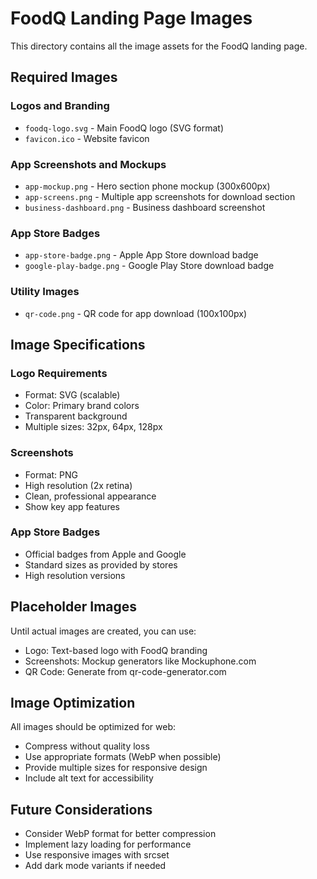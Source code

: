 # FoodQ Landing Page Images

This directory contains all the image assets for the FoodQ landing page.

## Required Images

### Logos and Branding
- `foodq-logo.svg` - Main FoodQ logo (SVG format)
- `favicon.ico` - Website favicon

### App Screenshots and Mockups
- `app-mockup.png` - Hero section phone mockup (300x600px)
- `app-screens.png` - Multiple app screenshots for download section
- `business-dashboard.png` - Business dashboard screenshot

### App Store Badges
- `app-store-badge.png` - Apple App Store download badge
- `google-play-badge.png` - Google Play Store download badge

### Utility Images
- `qr-code.png` - QR code for app download (100x100px)

## Image Specifications

### Logo Requirements
- Format: SVG (scalable)
- Color: Primary brand colors
- Transparent background
- Multiple sizes: 32px, 64px, 128px

### Screenshots
- Format: PNG
- High resolution (2x retina)
- Clean, professional appearance
- Show key app features

### App Store Badges
- Official badges from Apple and Google
- Standard sizes as provided by stores
- High resolution versions

## Placeholder Images

Until actual images are created, you can use:
- Logo: Text-based logo with FoodQ branding
- Screenshots: Mockup generators like Mockuphone.com
- QR Code: Generate from qr-code-generator.com

## Image Optimization

All images should be optimized for web:
- Compress without quality loss
- Use appropriate formats (WebP when possible)
- Provide multiple sizes for responsive design
- Include alt text for accessibility

## Future Considerations

- Consider WebP format for better compression
- Implement lazy loading for performance
- Use responsive images with srcset
- Add dark mode variants if needed